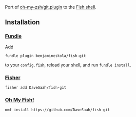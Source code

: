 Port of [oh-my-zsh/git.plugin](https://github.com/robbyrussell/oh-my-zsh/blob/master/plugins/git/git.plugin.zsh) to the [Fish shell](http://fishshell.com).


## Installation

### [Fundle](https://github.com/danhper/fundle)
Add
```fish
fundle plugin benjamineskola/fish-git
```
to your `config.fish`, reload your shell, and run `fundle install`.

### [Fisher](https://github.com/jorgebucaran/fisher)

```fish
fisher add DaveSaah/fish-git
```

### [Oh My Fish!](https://github.com/oh-my-fish)

```fish
omf install https://github.com/DaveSaah/fish-git
```
